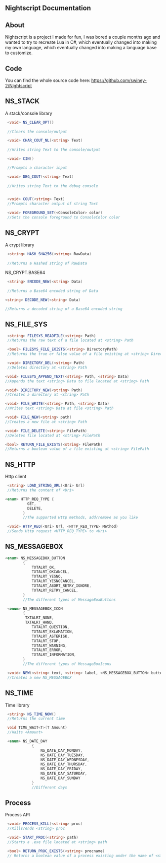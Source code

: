 ## Nightscript Documentation

## About

Nightscript is a project I made for fun, I was bored a couple months ago and wanted to try to recreate Lua in C#, which eventually changed into making my own language, which eventually changed into making a language base to customize.

## Code 

You can find the whole source code here: https://github.com/swiney-2/Nightscript

## NS_STACK

A stack/console library

``` csharp
 <void> NS_CLEAR_OPT()
 
 //Clears the console/output
```

``` csharp
 <void> CHAR_COUT_NL(<string> Text)
 
 //Writes string Text to the console/output
```

``` csharp
 <void> CIN()

 //Prompts a character input
```

``` csharp
 <void> DBG_COUT(<string> Text)
 
 //Writes string Text to the debug console
```


``` csharp

 <void> COUT(<string> Text)
 //Prompts character output of string Text
```


``` csharp
 <void> FOREGROUND_SET(<ConsoleColor> color)
 //Sets the console foreground to ConsoleColor color
```

## NS_CRYPT

A crypt library

``` csharp
 <string> HASH_SHA256(<string> RawData)
 
 //Returns a Hashed string of RawData
```
NS_CRYPT.BASE64
``` csharp
 <string> ENCODE_NEW(<string> Data)
 
 //Returns a Base64 encoded string of Data
```

``` csharp
<string> DECODE_NEW(<string> Data)

//Returns a decoded string of a Base64 encoded string
```

## NS_FILE_SYS


``` csharp
 <string> FILESYS_READFILE(<string> Path)
 //Returns the raw text of a file located at <string> Path
```


``` csharp
 <bool> FILESYS_FILE_EXISTS(<string> DirectoryPath)
 //Returns the true or false value of a file existing at <string> DirectoryPath
```


``` csharp
 <void> DIRECTORY_DEL(<string> Path)
 //Deletes directory at <string> Path
```


``` csharp
<void> FILESYS_APPEND_TEXT(<string> Path, <string> Data)
//Appends the text <string> Data to file located at <string> Path
```


``` csharp
<void> DIRECTORY_NEW(<string> Path)
//Creates a directory at <string> Path
```


``` csharp
<void> FILE_WRITE(<string> Path, <string> Data)
//Writes text <string> Data at file <string> Path
```


``` csharp
<void> FILE_NEW(<string> path)
//Creates a new file at <string> Path
```


``` csharp
<void> FILE_DELETE(<string> FilePath)
//Deletes file located at <string> FilePath
```


``` csharp
<bool> RETURN_FILE_EXISTS(<string> FilePath)
//Returns a boolean value of a file existing at <string> FilePath
```

## NS_HTTP

Http client

```csharp
 <string> LOAD_STRING_URL(<Uri> Url)
 //Returns the content of <Uri>
```
```csharp
<enum> HTTP_REQ_TYPE { 
          GET,
          DELETE,
        }
        //The supported Http methods, add/remove as you like
```
```csharp
 <void> HTTP_REQ(<Uri> Url, <HTTP_REQ_TYPE> Method)
 //Sends Http request <HTTP_REQ_TYPE> to <Uri>
```

## NS_MESSAGEBOX


```csharp
<enum> NS_MESSAGEBOX_BUTTON
        {
            TXTALRT_OK,
            TXTALRT_OKCANCEL,
            TXTALRT_YESNO,
            TXTALRT_YESNOCANCEL,
            TXTALRT_ABORT_RETRY_IGNORE,
            TXTALRT_RETRY_CANCEL,
        }
        //The different types of MessageBoxButtons
```
```csharp
 <enum> NS_MESSAGEBOX_ICON
        { 
         TXTALRT_NONE,
         TXTALRT_HAND,
            TXTALRT_QUESTION,
            TXTALRT_EXLAMATION,
            TXTALRT_ASTERISK,
            TXTALRT_STOP,
            TXTALRT_WARNING,
            TXTALRT_ERROR,
            TXTALRT_INFORMATION,
        }
        //The different types of MessageBoxIcons
```
```csharp
 <void> NEW(<string> text, <string> label, <NS_MESSAGEBOX_BUTTON> button) 
 //Creates a new NS_MESSAGEBOX
```

## NS_TIME

Time library


```csharp
 <string> NS_TIME_NOW()
 //Returns the current time
```
```csharp
 void TIME_WAIT<T>(T Amount)
 //Waits <Amount>
```
```csharp
 <enum> NS_DATE_DAY
            {
                NS_DATE_DAY_MONDAY,
                NS_DATE_DAY_TUESDAY,
                NS_DATE_DAY_WEDNESDAY,
                NS_DATE_DAY_THURSDAY,
                NS_DATE_DAY_FRIDAY,
                NS_DATE_DAY_SATURDAY,
                NS_DATE_DAY_SUNDAY
            }
            //Different days
```

## Process

Process API

```csharp
 <void> PROCESS_KILL(<string> proc)
 //Kills/ends <string> proc
 ```
```csharp
 <void> START_PROC(<string> path)
 //Starts a .exe file located at <string> path
```
```csharp
 <bool> RETURN_PROC_EXISTS(<string> procname)
 // Returns a boolean value of a process existing under the name of <string> procname
```
